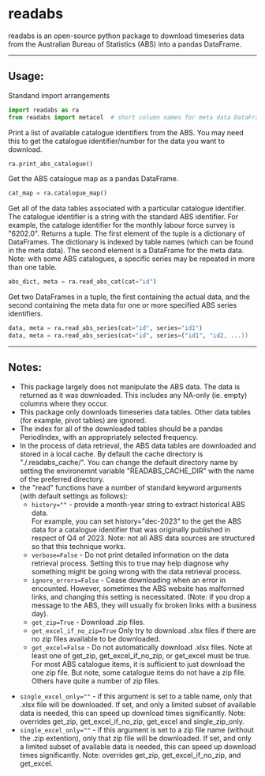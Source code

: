 # readabs

readabs is an open-source python package to download timeseries data from
the Australian Bureau of Statistics (ABS) into a pandas DataFrame.


---


## Usage:


Standand import arrangements 
```python
import readabs as ra
from readabs import metacol  # short column names for meta data DataFrames
```


Print a list of available catalogue identifiers from the ABS. You may need
this to get the catalogue identifier/number for the data you want to download.
```python
ra.print_abs_catalogue()
```


Get the ABS catalogue map as a pandas DataFrame.
```python
cat_map = ra.catalogue_map()
```


Get all of the data tables associated with a particular catalogue identifier.
The catalogue identifier is a string with the standard ABS identifier. For example, 
the cataloge identifier for the monthly labour force survey is "6202.0".
Returns a tuple. The first element of the tuple is a dictionary of DataFrames.
The dictionary is indexed by table names (which can be found in the meta data).
The second element is a DataFrame for the meta data. Note: with some ABS
catalogues, a specific series may be repeated in more than one table.
```python
abs_dict, meta = ra.read_abs_cat(cat="id")
```


Get two DataFrames in a tuple, the first containing the actual data, and the
second containing the meta data for one or more specified ABS series identifiers.
```python
data, meta = ra.read_abs_series(cat="id", series="id1")
data, meta = ra.read_abs_series(cat="id", series=("id1", "id2, ...))
```


---


## Notes:

 * This package largely does not manipulate the ABS data. The data is returned as it
   was downloaded. This includes any NA-only (ie. empty) columns where they occur.
 * This package only downloads timeseries data tables. Other data tables (for example,
   pivot tables) are ignored.
 * The index for all of the downloaded tables should be a pandas PeriodIndex, with an
   appropriately selected frequency. 
 * In the process of data retrieval, the ABS data tables are downloaded and stored in a 
   local cache. By default the cache directory is "./.readabs_cache/". 
   You can change the default directory name by setting the environemnt variable 
   "READABS_CACHE_DIR" with the name of the preferred directory.
 * the "read" functions have a number of standard keyword arguments (with default 
   settings as follows):
   - `history=""` - provide a month-year string to extract historical ABS data.  
     For example, you can set history="dec-2023" to the get the ABS data for a 
     catalogue identifier that was originally published in respect of Q4 of 2023. 
     Note: not all ABS data sources are structured so that this technique works.
   - `verbose=False` - Do not print detailed information on the data retrieval process.
     Setting this to true may help diagnose why something might be going wrong with the
     data retrieval process. 
   - `ignore_errors=False` - Cease downloading when an error in encounted. However,
     sometimes the ABS website has malformed links, and changing this setting is 
     necessitated. (Note: if you drop a message to the ABS, they will usually fix 
     broken links with a business day). 
   - `get_zip=True` - Download .zip files. 
   - `get_excel_if_no_zip=True` Only try to download .xlsx files if there are no
     zip files available to be downloaded.
   - `get_excel=False` - Do not automatically download .xlsx files. 
     Note at least one of get_zip, get_excel_if_no_zip, or get_excel must be true. 
     For most ABS catalogue items, it is sufficient to just download the one zip 
     file. But note, some catalogue items do not have a zip file. Others have 
     quite a number of zip files.
  - `single_excel_only=""` - if this argument is set to a table name, only that
    .xlsx file will be downloaded. If set, and only a limited subset of available
    data is needed, this can speed up download times significantly. Note: overrides
    get_zip, get_excel_if_no_zip, get_excel and single_zip_only.
 - `single_excel_only=""` - if this argument is set to a zip file name (without
   the .zip extention), only that zip file will be downloaded. If set, and only a 
   limited subset of available data is needed, this can speed up download times 
   significantly. Note: overrides get_zip, get_excel_if_no_zip, and get_excel.
